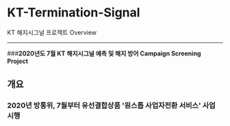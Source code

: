 # KT-Termination-Signal
KT 해지시그널 프로젝트 Overview <hr/>
###__2020년도 7월 KT 해지시그널 예측 및 해지 방어 Campaign Screening Project__
## 개요 
### 2020년 방통위, 7월부터 유선결합상품 '원스톱 사업자전환 서비스' 사업 시행  
